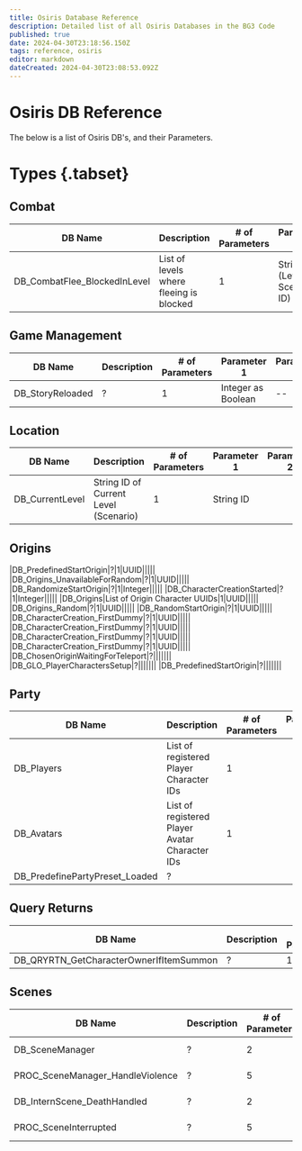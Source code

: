 ```yaml
---
title: Osiris Database Reference
description: Detailed list of all Osiris Databases in the BG3 Code
published: true
date: 2024-04-30T23:18:56.150Z
tags: reference, osiris
editor: markdown
dateCreated: 2024-04-30T23:08:53.092Z
---
```


# Osiris DB Reference
The below is a list of Osiris DB's, and their Parameters.

# Types {.tabset}

## Combat
|DB Name|Description|# of Parameters|Parameter 1|Parameter 2|Parameter 3|Parameter 4|Parameter 5|
|-----|----|----|----|----|----|----|----|
|DB_CombatFlee_BlockedInLevel|List of levels where fleeing is blocked|1|String (Level Scenario ID)||||| 
## Game Management
|DB Name|Description|# of Parameters|Parameter 1|Parameter 2|Parameter 3|Parameter 4|Parameter 5|
|-----|----|----|----|----|----|----|----|
|DB_StoryReloaded|?|1|Integer as Boolean|--|--|--|--|

## Location
|DB Name|Description|# of Parameters|Parameter 1|Parameter 2|Parameter 3|Parameter 4|Parameter 5|
|-----|----|----|----|----|----|----|----|
|DB_CurrentLevel|String ID of Current Level (Scenario)|1|String ID|||||

## Origins
|DB_PredefinedStartOrigin|?|1|UUID|||||
|DB_Origins_UnavailableForRandom|?|1|UUID|||||
|DB_RandomizeStartOrigin|?|1|Integer|||||
|DB_CharacterCreationStarted|?|1|Integer|||||
|DB_Origins|List of Origin Character UUIDs|1|UUID|||||
|DB_Origins_Random|?|1|UUID|||||
|DB_RandomStartOrigin|?|1|UUID|||||
|DB_CharacterCreation_FirstDummy|?|1|UUID|||||
|DB_CharacterCreation_FirstDummy|?|1|UUID|||||
|DB_CharacterCreation_FirstDummy|?|1|UUID|||||
|DB_CharacterCreation_FirstDummy|?|1|UUID|||||
|DB_ChosenOriginWaitingForTeleport|?|||||||
|DB_GLO_PlayerCharactersSetup|?|||||||
|DB_PredefinedStartOrigin|?|||||||


## Party
|DB Name|Description|# of Parameters|Parameter 1|Parameter 2|Parameter 3|Parameter 4|Parameter 5|
|-----|----|----|----|----|----|----|----|
|DB_Players|List of registered Player Character IDs|1||||||
|DB_Avatars|List of registered Player Avatar Character IDs|1||||||
|DB_PredefinePartyPreset_Loaded|?|||||||

## Query Returns
|DB Name|Description|# of Parameters|Parameter 1|Parameter 2|Parameter 3|Parameter 4|Parameter 5|
|-----|----|----|----|----|----|----|----|
|DB_QRYRTN_GetCharacterOwnerIfItemSummon|?|1||||||

## Scenes
|DB Name|Description|# of Parameters|Parameter 1|Parameter 2|Parameter 3|Parameter 4|Parameter 5|
|-----|----|----|----|----|----|----|----|
|DB_SceneManager|?|2|Character UUID||--|--|--|
|PROC_SceneManager_HandleViolence|?|5|Integer as Boolean|||String||
|DB_InternScene_DeathHandled|?|2|?|Character UUID|--|--|--|
|PROC_SceneInterrupted|?|5|Character UUID|UUID||String|--|